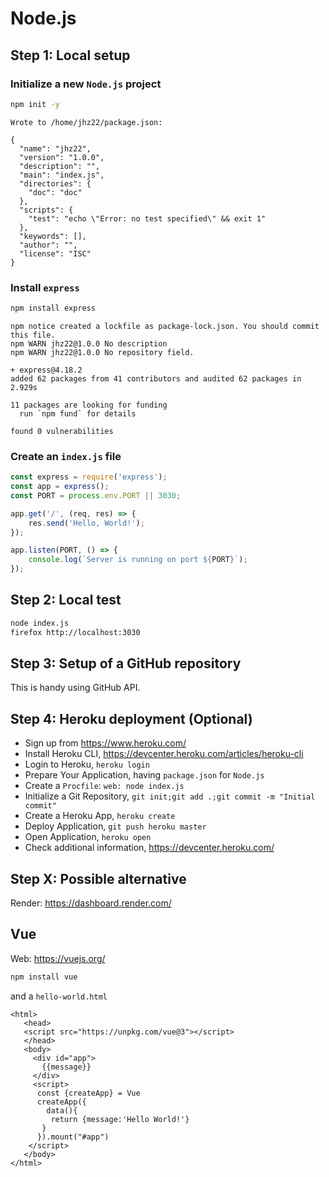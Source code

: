 # Node.js

## Step 1: Local setup

### Initialize a new `Node.js` project

```bash
npm init -y
```

```
Wrote to /home/jhz22/package.json:

{
  "name": "jhz22",
  "version": "1.0.0",
  "description": "",
  "main": "index.js",
  "directories": {
    "doc": "doc"
  },
  "scripts": {
    "test": "echo \"Error: no test specified\" && exit 1"
  },
  "keywords": [],
  "author": "",
  "license": "ISC"
}
```

### Install `express`

```bash
npm install express
```

```
npm notice created a lockfile as package-lock.json. You should commit this file.
npm WARN jhz22@1.0.0 No description
npm WARN jhz22@1.0.0 No repository field.

+ express@4.18.2
added 62 packages from 41 contributors and audited 62 packages in 2.929s

11 packages are looking for funding
  run `npm fund` for details

found 0 vulnerabilities
```

### Create an `index.js` file

```js
const express = require('express');
const app = express();
const PORT = process.env.PORT || 3030;

app.get('/', (req, res) => {
    res.send('Hello, World!');
});

app.listen(PORT, () => {
    console.log(`Server is running on port ${PORT}`);
});
```

## Step 2: Local test

```bash
node index.js
firefox http://localhost:3030
```

## Step 3: Setup of a GitHub repository

This is handy using GitHub API.

## Step 4: Heroku deployment (Optional)

* Sign up from <https://www.heroku.com/>
* Install Heroku CLI, <https://devcenter.heroku.com/articles/heroku-cli>
* Login to Heroku, `heroku login`
* Prepare Your Application, having `package.json` for `Node.js`
* Create a `Procfile`: `web: node index.js`
* Initialize a Git Repository, `git init;git add .;git commit -m "Initial commit"`
* Create a Heroku App, `heroku create`
* Deploy Application, `git push heroku master`
* Open Application, `heroku open`
* Check additional information, <https://devcenter.heroku.com/>

## Step X: Possible alternative

Render: <https://dashboard.render.com/>

## Vue

Web: <https://vuejs.org/>

```bash
npm install vue
```

and a `hello-world.html`

```
<html>
   <head>
   <script src="https://unpkg.com/vue@3"></script>
   </head>
   <body>
     <div id="app">
       {{message}}
     </div>
     <script>
      const {createApp} = Vue
      createApp({
        data(){
         return {message:'Hello World!'}
       }
      }).mount("#app")
    </script>
   </body>
</html>
```
